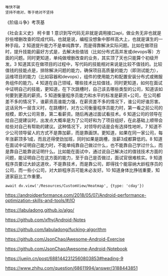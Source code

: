 ```ad-hint
唯快不破
坚持不绝对，等于绝对不坚持
```
《阶级斗争》考茨基

《社会主义史》 柯卡普
1 意识到写代码无非就是调用接口api，做业务无非也就是抄些增删改查的现成代码。也就是说，编程没想象中那样高大上，也就是谋生的一种手段。2 知道提升能力不是单纯靠学，而是得靠解决实际问题。比如在做项目时，提升技能的最好方式是，去解决些值钱（比如分布式高并发或devops等）方面的问题。同时更知道，单纯做增删改查的业务，其实顶了天也只能算个初级开发。3 知道其实在做项目的过程中，写代码的技能相对来说是比较不值钱的。比较值钱的技能点是，排除解决问题的能力，确保项目高质量的能力（即测试能力），运维项目的能力（比如容器和devops），组件的使用能力和配置安装分布式或微服务组件的能力。4 知道在自己领域，哪些技术比较值钱，同时更知道，如何在面试中证明自己的技能，更知道，在下次跳槽时，自己该去哪些类型的公司，知道该如何要到更高的薪资。5 知道衡量程序员能力和水平的标准是薪资+公司，在公司都差不多的情况下，谁薪资高谁能力强，在薪资差不多的情况下，谁公司好谁厉害。这话另外一层含义时，在跳槽时，对方公司衡量程序员能力时，第一看之前公司的规模，即大公司背景，第二看薪资。随后再通过面试看技术。6 知道公司的领导在给自己提建议时，出发点大概率是为了公司好和为了项目组好，在此基础上顺带会给些对自己有帮助的建议。这种情况下，对领导的话是会有选择性地听。7 知道不少公司领导留人的方式不是靠加薪，而是靠画饼。更知道，如果在同一家公司，每年涨薪顶多1成，而且还得使劲加班，同时如果是跳槽，涨薪3成都算低的。8 知道在面试中证明自己能力时，不能单纯靠自己做过什么，也不能靠自己学过什么，而是靠自己能靠说证明什么。比如能在面试中，通过说自己解决过的值钱技术方面的问题，能证明自己在这方面的能力，至于自己是否做过，面试官很难核实。9 知道程序员要过大龄这道坎，不是靠技术，而是靠公司，即得找个能容纳大龄程序员的公司，而一些小公司，对大龄程序员可能未必友好。10 知道身体比挣钱重要，知道家庭比工作重要。


```dataviewjs
await dv.view('/Resources/CustomView/Heatmap', {type: 'cday'})

```

<https://androidperformance.com/2018/05/07/Android-performance-optimization-skills-and-tools/#/IO>

<https://labuladong.github.io/algo/>

<https://github.com/xfhy/Android-Notes>

<https://github.com/labuladong/fucking-algorithm>

<https://github.com/JsonChao/Awesome-Android-Exercise>

<https://github.com/JsonChao/Awesome-Android-Notebook>

<https://juejin.cn/post/6881442312560803853#heading-9>


https://www.zhihu.com/question/68611994/answer/3188443851





